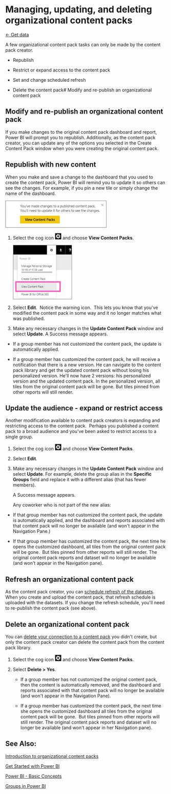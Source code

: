 <properties 
   pageTitle="Manage, update, and delete organizational content packs"
   description="Manage, update, and delete organizational content packs"
   services="powerbi" 
   documentationCenter="" 
   authors="pcw3187" 
   manager="mblythe" 
   editor=""
   tags=""/>
 
<tags
   ms.service="powerbi"
   ms.devlang="NA"
   ms.topic="article"
   ms.tgt_pltfrm="NA"
   ms.workload="powerbi"
   ms.date="10/14/2015"
   ms.author="v-pawrig"/>
# Managing, updating, and deleting organizational content packs

[← Get data](https://support.powerbi.com/knowledgebase/topics/63369-get-data)

A few organizational content pack tasks can only be made by the content pack creator.

-   Republish

-   Restrict or expand access to the content pack

-   Set and change scheduled refresh

-   Delete the content pack# Modify and re-publish an organizational content pack

## Modify and re-publish an organizational content pack
If you make changes to the original content pack dashboard and report, Power BI will prompt you to republish. Additionally, as the content pack creator, you can update any of the options you selected in the Create Content Pack window when you were creating the original content pack. 

## Republish with new content

When you make and save a change to the dashboard that you used to create the content pack, Power BI will remind you to update it so others can see the changes. For example, if you pin a new tile or simply change the name of the dashboard.

![](media/powerbi-service-organizational-content-packs-manage-update-delete/PBI_ContPkChangesMessage.png)

1.  Select the cog icon ![](media/powerbi-service-organizational-content-packs-manage-update-delete/cog.png) and choose **View Content Packs**.

    ![](media/powerbi-service-organizational-content-packs-manage-update-delete/PBI_ViewContentPack.png)

2.  Select **Edit**.  Notice the warning icon.  This lets you know that you've modified the content pack in some way and it no longer matches what was published.

3.  Make any necessary changes in the **Update Content Pack** window and select **Update**. A Success message appears.

-   If a group member has not customized the content pack, the update is automatically applied.

-   If a group member has customized the content pack, he will receive a notification that there is a new version.  He can navigate to the content pack library and get the updated content pack without losing his personalized version.  He'll now have 2 versions: his personalized version and the updated content pack.  In the personalized version, all tiles from the original content pack will be gone.  But tiles pinned from other reports will still render.    

## Update the audience - expand or restrict access

Another modification available to content pack creators is expanding and restricting access to the content pack.  Perhaps you published a content pack to a broad audience and you've been asked to restrict access to a single group.  

1.  Select the cog icon ![](media/powerbi-service-organizational-content-packs-manage-update-delete/cog.png) and choose **View Content Packs**.

2.  Select **Edit**. 

3.  Make any necessary changes in the **Update Content Pack** window and select **Update**. For example, delete the group alias in the **Specific Groups** field and replace it with a different alias (that has fewer members).

    A Success message appears.

    Any coworker who is not part of the new alias:

-   If that group member has not customized the content pack, the update is automatically applied, and the dashboard and reports associated with that content pack will no longer be available (and won't appear in the Navigation Pane.)

-   If that group member has customized the content pack, the next time he opens the customized dashboard, all tiles from the original content pack will be gone.  But tiles pinned from other reports will still render. The original content pack reports and dataset will no longer be available (and won't appear in the Navigation pane).   

## Refresh an organizational content pack

As the content pack creator, you can [schedule refresh of the datasets](https://support.powerbi.com/knowledgebase/articles/474669).  When you create and upload the content pack, that refresh schedule is uploaded with the datasets. If you change the refresh schedule, you'll need to re-publish the content pack (see above).

## Delete an organizational content pack

You can [delete your connection to a content pack](https://support.powerbi.com/knowledgebase/articles/663661) you didn't create, but only the content pack creator can delete the content pack from the content pack library.

1. Select the cog icon ![](media/powerbi-service-organizational-content-packs-manage-update-delete/cog.png) and choose **View Content Packs**.

2. Select **Delete \> Yes**. 

	-   If a group member has not customized the original content pack, then the content is automatically removed, and the dashboard and reports associated with that content pack will no longer be available (and won't appear in the Navigation Pane).

	-   If a group member has customized the content pack, the next time she opens the customized dashboard all tiles from the original content pack will be gone.  But tiles pinned from other reports will still render. The original content pack reports and dataset will no longer be available (and won't appear in her Navigation pane).

## See Also:

[Introduction to organizational content packs](https://support.powerbi.com/knowledgebase/articles/651040)

[Get Started with Power BI](http://support.powerbi.com/knowledgebase/articles/430814-get-started-with-power-bi)

[Power BI - Basic Concepts](http://support.powerbi.com/knowledgebase/articles/487029-power-bi-preview-basic-concepts)

[Groups in Power BI](http://support.powerbi.com/knowledgebase/articles/654247%0A)

